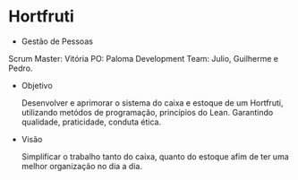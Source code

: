 # Hortfruti


- Gestão de Pessoas

Scrum Master: Vitória
PO: Paloma
Development Team: Julio, Guilherme e Pedro.


- Objetivo

  Desenvolver e aprimorar o sistema do caixa e estoque de um Hortfruti, utilizando metódos de programação, princípios do Lean. Garantindo qualidade, praticidade, conduta ética.   


- Visão

  Simplificar o trabalho tanto do caixa, quanto do estoque afim de ter uma melhor organização no dia a dia.
